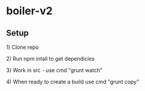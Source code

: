 boiler-v2
=========

<h2>Setup</h2>
<p>1) Clone repo</p>
<p>2) Run npm intall to get dependicies</p>
<p>3) Work in src - use cmd "grunt watch"</p>
<p>4) When ready to create a build use cmd "grunt copy"</p>